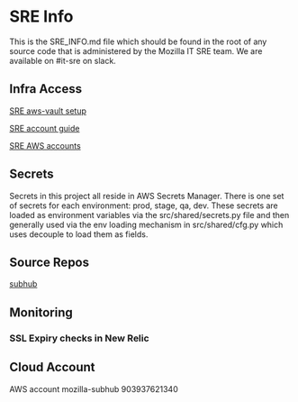 # SRE Info
This is the SRE_INFO.md file which should be found in the root of any source code that is
administered by the Mozilla IT SRE team. We are available on #it-sre on slack.

## Infra Access
[SRE aws-vault setup](https://mana.mozilla.org/wiki/display/SRE/aws-vault)

[SRE account guide](https://mana.mozilla.org/wiki/display/SRE/AWS+Account+access+guide)

[SRE AWS accounts](https://github.com/mozilla-it/itsre-accounts/blob/master/accounts/mozilla-itsre/terraform.tfvars#L5)

## Secrets
Secrets in this project all reside in AWS Secrets Manager. There is one set of secrets for each
environment: prod, stage, qa, dev.  These secrets are loaded as environment variables via the
src/shared/secrets.py file and then generally used via the env loading mechanism in src/shared/cfg.py which
uses decouple to load them as fields.

## Source Repos
[subhub](https://github.com/mozilla/subhub)

## Monitoring

### SSL Expiry checks in New Relic

## Cloud Account
AWS account mozilla-subhub 903937621340
